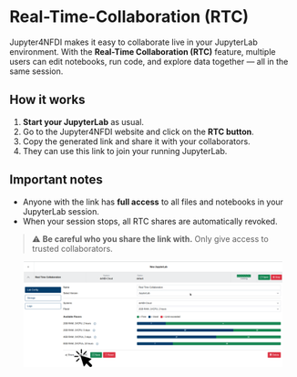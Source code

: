 # Real-Time-Collaboration (RTC)

Jupyter4NFDI makes it easy to collaborate live in your JupyterLab environment. With the **Real-Time Collaboration (RTC)** feature, multiple users can edit notebooks, run code, and explore data together — all in the same session.

## How it works

1. **Start your JupyterLab** as usual.
2. Go to the Jupyter4NFDI website and click on the **RTC button**.
3. Copy the generated link and share it with your collaborators.
4. They can use this link to join your running JupyterLab.


## Important notes

- Anyone with the link has **full access** to all files and notebooks in your JupyterLab session.
- When your session stops, all RTC shares are automatically revoked.

> ⚠️ **Be careful who you share the link with.** Only give access to trusted collaborators.

<div style="text-align: center;">
  <img src="../../images/rtc1.png" alt="Create RTC Link" style="width: 90%;">
</div>
